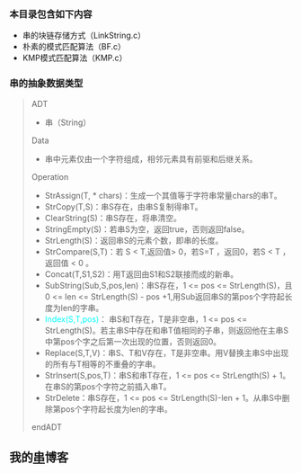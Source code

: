 
### 本目录包含如下内容  

- 串的块链存储方式（LinkString.c）
- 朴素的模式匹配算法（BF.c）
- KMP模式匹配算法（KMP.c）

### 串的抽象数据类型  

> ADT  
> - 串（String）
>
> Data  
>
> - 串中元素仅由一个字符组成，相邻元素具有前驱和后继关系。
>
> Operation  
>
> - StrAssign(T, * chars)：生成一个其值等于字符串常量chars的串T。
> - StrCopy(T,S)：串S存在，由串S复制得串T。
> - ClearString(S)：串S存在，将串清空。
> - StringEmpty(S)：若串S为空，返回true，否则返回false。
> - StrLength(S)：返回串S的元素个数，即串的长度。
> - StrCompare(S,T)：若 S < T,返回值> 0，若S=T ，返回0，若S < T ，返回值 < 0 。
> - Concat(T,S1,S2)：用T返回由S1和S2联接而成的新串。
> - SubString(Sub,S,pos,len)：串S存在，1 <= pos <= StrLength(S)，且0 <= len <= StrLength(S) - pos +1,用Sub返回串S的第pos个字符起长度为len的字串。
> - <font color = '#00FFFF'>Index(S,T,pos)</font>： 串S和T存在，T是非空串，1 <= pos <= StrLength(S)。若主串S中存在和串T值相同的子串，则返回他在主串S中第pos个字之后第一次出现的位置，否则返回0。
> - Replace(S,T,V)：串S、T和V存在，T是非空串。用V替换主串S中出现的所有与T相等的不重叠的字串。
> - StrInsert(S,pos,T)：串S和串T存在，1 <= pos <= StrLength(S) + 1。在串S的第pos个字符之前插入串T。
> - StrDelete：串S存在，1 <= pos <= StrLength(S)-len + 1。从串S中删除第pos个字符起长度为len的字串。  
> 
> endADT  

## 我的[串](https://sxhpai.github.io/2022/03/26/DS/DS1/)博客
